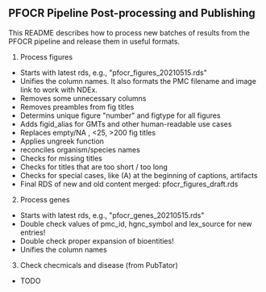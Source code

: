 ## PFOCR Pipeline Post-processing and Publishing

This README describes how to process new batches of results from the PFOCR pipeline and release them in useful formats.

1. Process figures 
  - Starts with latest rds, e.g., "pfocr_figures_20210515.rds"
  - Unifies the column names. It also formats the PMC filename and image link to work with NDEx.
  - Removes some unnecessary columns
  - Removes preambles from fig titles
  - Determins unique figure "number" and figtype for all figures
  - Adds figid_alias for GMTs and other human-readable use cases
  - Replaces empty/NA , <25, >200 fig titles
  - Applies ungreek function
  - reconciles organism/species names
  - Checks for missing titles
  - Checks for titles that are too short / too long
  - Checks for special cases, like (A) at the beginning of captions, artifacts
  - Final RDS of new and old content merged: pfocr_figures_draft.rds
  
2. Process genes
  - Starts with latest rds, e.g., "pfocr_genes_20210515.rds"
  - Double check values of pmc_id, hgnc_symbol and lex_source for new entries!
  - Double check proper expansion of bioentities!
  - Unifies the column names
  
3. Check checmicals and disease (from PubTator)
  - TODO

